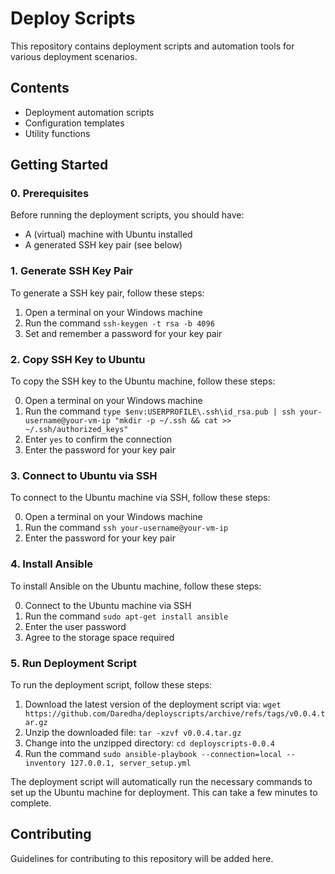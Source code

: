# Deploy Scripts

This repository contains deployment scripts and automation tools for various deployment scenarios.

## Contents

- Deployment automation scripts
- Configuration templates
- Utility functions

## Getting Started

### 0. Prerequisites

Before running the deployment scripts, you should have:

* A (virtual) machine with Ubuntu installed
* A generated SSH key pair (see below)

### 1. Generate SSH Key Pair

To generate a SSH key pair, follow these steps:

1. Open a terminal on your Windows machine
2. Run the command `ssh-keygen -t rsa -b 4096`
3. Set and remember a password for your key pair

### 2. Copy SSH Key to Ubuntu

To copy the SSH key to the Ubuntu machine, follow these steps:

0. Open a terminal on your Windows machine
1. Run the command
     `type $env:USERPROFILE\.ssh\id_rsa.pub | ssh your-username@your-vm-ip "mkdir -p ~/.ssh && cat >> ~/.ssh/authorized_keys"`
2. Enter `yes` to confirm the connection
3. Enter the password for your key pair

### 3. Connect to Ubuntu via SSH

To connect to the Ubuntu machine via SSH, follow these steps:

0. Open a terminal on your Windows machine
1. Run the command `ssh your-username@your-vm-ip`
2. Enter the password for your key pair

### 4. Install Ansible

To install Ansible on the Ubuntu machine, follow these steps:

0. Connect to the Ubuntu machine via SSH
1. Run the command `sudo apt-get install ansible`
2. Enter the user password
3. Agree to the storage space required

### 5. Run Deployment Script

To run the deployment script, follow these steps:

1. Download the latest version of the deployment script via:
`wget https://github.com/Daredha/deployscripts/archive/refs/tags/v0.0.4.tar.gz`
2. Unzip the downloaded file: `tar -xzvf v0.0.4.tar.gz`
3. Change into the unzipped directory: `cd deployscripts-0.0.4`
4. Run the command `sudo ansible-playbook --connection=local --inventory 127.0.0.1, server_setup.yml`

The deployment script will automatically run the necessary commands to set up the Ubuntu machine for deployment. This can take a few minutes to complete.


## Contributing

Guidelines for contributing to this repository will be added here.
